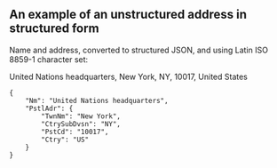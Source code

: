 
## An example of an unstructured address in structured form

Name and address, converted to structured JSON, and using Latin ISO 8859-1 character set:

United Nations headquarters, New York, NY, 10017, United States


```
{
    "Nm": "United Nations headquarters",
    "PstlAdr": {
        "TwnNm": "New York",
        "CtrySubDvsn": "NY",
        "PstCd": "10017",
        "Ctry": "US"
    }
}
```
